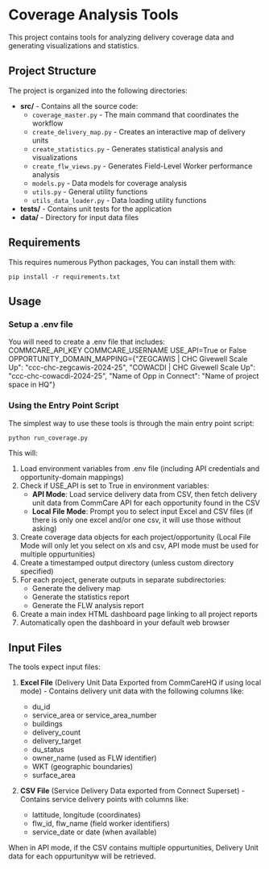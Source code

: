 # Coverage Analysis Tools

This project contains tools for analyzing delivery coverage data and generating visualizations and statistics.

## Project Structure

The project is organized into the following directories:

- **src/** - Contains all the source code:
  - `coverage_master.py` - The main command that coordinates the workflow
  - `create_delivery_map.py` - Creates an interactive map of delivery units
  - `create_statistics.py` - Generates statistical analysis and visualizations
  - `create_flw_views.py` - Generates Field-Level Worker performance analysis
  - `models.py` - Data models for coverage analysis
  - `utils.py` - General utility functions
  - `utils_data_loader.py` - Data loading utility functions
- **tests/** - Contains unit tests for the application
- **data/** - Directory for input data files

## Requirements

This requires numerous Python packages, You can install them with:

```
pip install -r requirements.txt
```

## Usage

### Setup a .env file

You will need to create a .env file that includes:  
COMMCARE_API_KEY
COMMCARE_USERNAME
USE_API=True or False
OPPORTUNITY_DOMAIN_MAPPING={"ZEGCAWIS | CHC Givewell Scale Up": "ccc-chc-zegcawis-2024-25", "COWACDI | CHC Givewell Scale Up": "ccc-chc-cowacdi-2024-25", "Name of Opp in Connect": "Name of project space in HQ"}

### Using the Entry Point Script

The simplest way to use these tools is through the main entry point script:

```
python run_coverage.py
```

This will:
1. Load environment variables from .env file (including API credentials and opportunity-domain mappings)
2. Check if USE_API is set to True in environment variables:
   - **API Mode**: Load service delivery data from CSV, then fetch delivery unit data from CommCare API for each opportunity found in the CSV
   - **Local File Mode**: Prompt you to select input Excel and CSV files (if there is only one excel and/or one csv, it will use those without asking)
3. Create coverage data objects for each project/opportunity (Local File Mode will only let you select on xls and csv, API mode must be used for multiple oppurtunities)
4. Create a timestamped output directory (unless custom directory specified)
5. For each project, generate outputs in separate subdirectories:
   - Generate the delivery map
   - Generate the statistics report  
   - Generate the FLW analysis report
6. Create a main index HTML dashboard page linking to all project reports
7. Automatically open the dashboard in your default web browser

## Input Files

The tools expect input files:

1. **Excel File** (Delivery Unit Data Exported from CommCareHQ if using local mode) - Contains delivery unit data with the following columns like:
   - du_id
   - service_area or service_area_number
   - buildings
   - delivery_count
   - delivery_target
   - du_status
   - owner_name (used as FLW identifier)
   - WKT (geographic boundaries)
   - surface_area

2. **CSV File** (Service Delivery Data exported from Connect Superset) - Contains service delivery points with columns like:
   - lattitude, longitude (coordinates)
   - flw_id, flw_name (field worker identifiers)
   - service_date or date (when available)

When in API mode, if the CSV contains multiple oppurtunities, Delivery Unit data for each oppurtunityw will be retrieved.